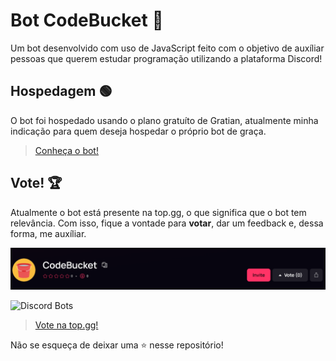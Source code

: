 # Bot CodeBucket 🤖

Um bot desenvolvido com uso de JavaScript feito com o objetivo de auxíliar pessoas que querem estudar programação utilizando a plataforma Discord!

## Hospedagem 🟢​

O bot foi hospedado usando o plano gratuíto de Gratian, atualmente minha indicação para quem deseja hospedar o próprio bot de graça.

> [Conheça o bot!](https://codebucketweb.web.app)

## Vote! 🏆​

Atualmente o bot está presente na top.gg, o que significa que o bot tem relevância. Com isso, fique a vontade para **votar**, dar um feedback e, dessa forma, me auxíliar.

![alt text](topgg.png)

![Discord Bots](https://top.gg/api/widget/upvotes/1193011045577523300.svg)

> [Vote na top.gg!](https://top.gg/bot/1193011045577523300)

Não se esqueça de deixar uma ⭐ nesse repositório!